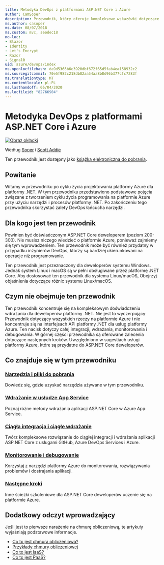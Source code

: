 ```yaml
---
title: Metodyka DevOps z platformami ASP.NET Core i Azure
author: CamSoper
description: Przewodnik, który oferuje kompleksowe wskazówki dotyczące tworzenia potoku DevOps dla aplikacji ASP.NET Core hostowanej na platformie Azure.
ms.author: casoper
ms.date: 08/07/2018
ms.custom: mvc, seodec18
no-loc:
- Blazor
- Identity
- Let's Encrypt
- Razor
- SignalR
uid: azure/devops/index
ms.openlocfilehash: da9d5365b6e3920dbf672f65d5fab4ea158932c2
ms.sourcegitcommit: 70e5f982c218db82aa54aa8b8d96b377cfc7283f
ms.translationtype: MT
ms.contentlocale: pl-PL
ms.lasthandoff: 05/04/2020
ms.locfileid: "82766904"
---
```

# <a name="devops-with-aspnet-core-and-azure"></a>Metodyka DevOps z platformami ASP.NET Core i Azure

[![Obraz okładki](./media/cover-large.png)](https://aka.ms/devopsbook)

Według [Soper](https://twitter.com/camsoper) i [Scott Addie](https://twitter.com/scottaddie)

Ten przewodnik jest dostępny jako [książka elektroniczna do pobrania](https://aka.ms/devopsbook).

## <a name="welcome"></a>Powitanie 

Witamy w przewodniku po cyklu życia projektowania platformy Azure dla platformy .NET. W tym przewodniku przedstawiono podstawowe pojęcia związane z tworzeniem cyklu życia programowania na platformie Azure przy użyciu narzędzi i procesów platformy .NET. Po zakończeniu tego przewodnika skorzystać zalety DevOps łańcucha narzędzi.

## <a name="who-this-guide-is-for"></a>Dla kogo jest ten przewodnik

Powinien być doświadczonym ASP.NET Core deweloperem (poziom 200-300). Nie musisz niczego wiedzieć o platformie Azure, ponieważ zajmiemy się tym wprowadzeniem. Ten przewodnik może być również przydatny w przypadku inżynierów DevOps, którzy są bardziej ukierunkowani na operacje niż programowanie.

Ten przewodnik jest przeznaczony dla deweloperów systemu Windows. Jednak system Linux i macOS są w pełni obsługiwane przez platformę .NET Core. Aby dostosować ten przewodnik dla systemu Linux/macOS, Obejrzyj objaśnienia dotyczące różnic systemu Linux/macOS.

## <a name="what-this-guide-doesnt-cover"></a>Czym nie obejmuje ten przewodnik

Ten przewodnik koncentruje się na kompleksowym doświadczeniu wdrażania dla deweloperów platformy .NET. Nie jest to wyczerpujący Przewodnik dotyczący wszystkich rzeczy na platformie Azure i nie koncentruje się na interfejsach API platformy .NET dla usług platformy Azure. Ten nacisk dotyczy całej integracji, wdrażania, monitorowania i debugowania. W górnej części przewodnika są oferowane zalecenia dotyczące następnych kroków. Uwzględniono w sugestiach usługi platformy Azure, które są przydatne do ASP.NET Core deweloperów.

## <a name="whats-in-this-guide"></a>Co znajduje się w tym przewodniku

### <a name="tools-and-downloads"></a>[Narzędzia i pliki do pobrania](xref:azure/devops/tools-and-downloads)

Dowiedz się, gdzie uzyskać narzędzia używane w tym przewodniku.

### <a name="deploy-to-app-service"></a>[Wdrażanie w usłudze App Service](xref:azure/devops/deploy-to-app-service)

Poznaj różne metody wdrażania aplikacji ASP.NET Core w Azure App Service.

### <a name="continuous-integration-and-deployment"></a>[Ciągła integracja i ciągłe wdrażanie](xref:azure/devops/cicd)

Twórz kompleksowe rozwiązanie do ciągłej integracji i wdrażania aplikacji ASP.NET Core z usługami GitHub, Azure DevOps Services i Azure.

### <a name="monitor-and-debug"></a>[Monitorowanie i debugowanie](xref:azure/devops/monitor)

Korzystaj z narzędzi platformy Azure do monitorowania, rozwiązywania problemów i dostrajania aplikacji.

### <a name="next-steps"></a>[Następne kroki](xref:azure/devops/next-steps)

Inne ścieżki szkoleniowe dla ASP.NET Core deweloperów uczenie się na platformie Azure.

## <a name="additional-introductory-reading"></a>Dodatkowy odczyt wprowadzający

Jeśli jest to pierwsze narażenie na chmurę obliczeniową, te artykuły wyjaśniają podstawowe informacje.

* [Co to jest chmura obliczeniowa?](https://azure.microsoft.com/overview/what-is-cloud-computing/)
* [Przykłady chmury obliczeniowej](https://azure.microsoft.com/overview/examples-of-cloud-computing/)
* [Co to jest IaaS?](https://azure.microsoft.com/overview/what-is-iaas/)
* [Co to jest PaaS?](https://azure.microsoft.com/overview/what-is-paas/)
